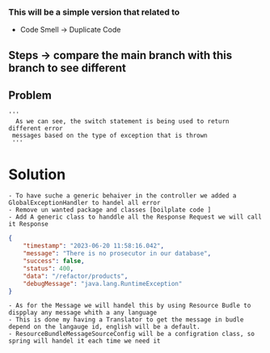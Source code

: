 ### This will be a simple version that related to 

- Code Smell -> Duplicate Code

## Steps -> compare the main branch with this branch to see different
 
## Problem 
	'''
	  As we can see, the switch statement is being used to return different error
	 messages based on the type of exception that is thrown
	 '''

# Solution 
    - To have suche a generic behaiver in the controller we added a GlobalExceptionHandler to handel all error 
    - Remove un wanted package and classes [boilplate code ]
    - Add A generic class to handdle all the Response Request we will call it Response



```json
{
    "timestamp": "2023-06-20 11:58:16.042",
    "message": "There is no prosecutor in our database",
    "success": false,
    "status": 400,
    "data": "/refactor/products",
    "debugMessage": "java.lang.RuntimeException"
}
```


    - As for the Message we will handel this by using Resource Budle to dispplay any message whith a any language
    - This is done my having a Translator to get the message in budle depend on the langauge id, english will be a default.
    - ResourceBundleMessageSourceConfig will be a configration class, so spring will handel it each time we need it
    
